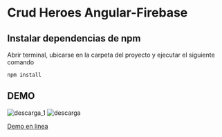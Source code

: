 # Crud Heroes Angular-Firebase

## Instalar dependencias de npm

Abrir terminal, ubicarse en la carpeta del proyecto y ejecutar el siguiente comando

```
npm install
```

## DEMO

<img src="https://image.ibb.co/ku3iZp/descarga_1.jpg" alt="descarga_1" border="0">

<img src="https://image.ibb.co/m82XS9/descarga.jpg" alt="descarga" border="0">

[Demo en linea](https://heroes-crud-be887.firebaseapp.com)
